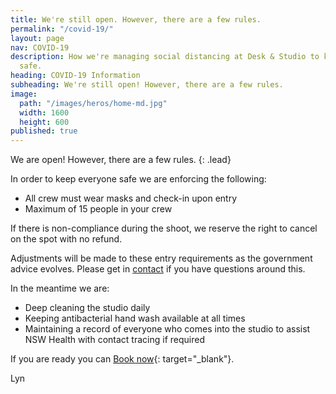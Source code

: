 ```yaml
---
title: We're still open. However, there are a few rules.
permalink: "/covid-19/"
layout: page
nav: COVID-19
description: How we're managing social distancing at Desk & Studio to keep everyone
  safe.
heading: COVID-19 Information
subheading: We're still open! However, there are a few rules.
image:
  path: "/images/heros/home-md.jpg"
  width: 1600
  height: 600
published: true
---
```


We are open\! However, there are a few rules.
{: .lead}

In order to keep everyone safe we are enforcing the following:

* All crew must wear masks and check-in upon entry
* Maximum of 15 people in your crew

If there is non-compliance during the shoot, we reserve the right to cancel on the spot with no refund.

Adjustments will be made to these entry requirements as the government advice evolves. Please get in [contact](/contact/) if you have questions around this.

In the meantime we are:

* Deep cleaning the studio daily
* Keeping antibacterial hand wash available at all times
* Maintaining a record of everyone who comes into the studio to assist NSW Health with contact tracing if required

If you are ready you can [Book now](https://deskandstudio.simplybook.me/v2/#book){: target="_blank"}.

Lyn
